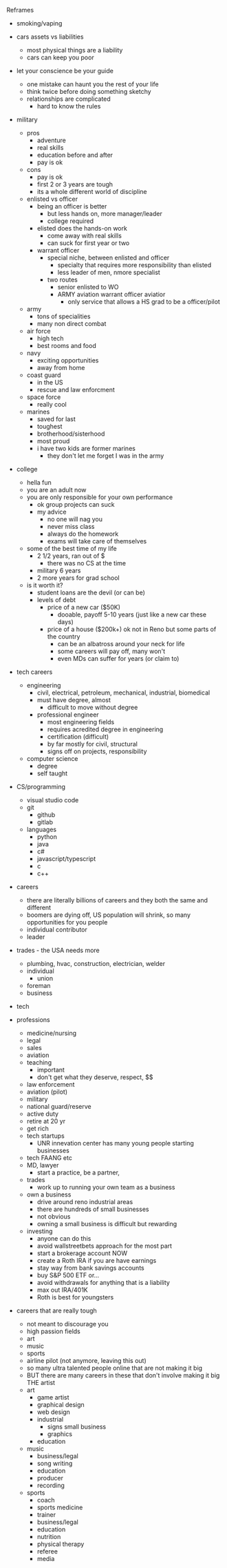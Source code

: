 Reframes

- smoking/vaping
- cars assets vs liabilities

  - most physical things are a liability
  - cars can keep you poor

- let your conscience be your guide

  - one mistake can haunt you the rest of your life
  - think twice before doing something sketchy
  - relationships are complicated
    - hard to know the rules

- military

  - pros
    - adventure
    - real skills
    - education before and after
    - pay is ok
  - cons
    - pay is ok
    - first 2 or 3 years are tough
    - its a whole different world of discipline
  - enlisted vs officer
    - being an officer is better
      - but less hands on, more manager/leader
      - college required
    - elisted does the hands-on work
      - come away with real skills
      - can suck for first year or two
    - warrant officer
      - special niche, between enlisted and officer
        - specialty that requires more responsibility than elisted
        - less leader of men, nmore specialist
      - two routes
        - senior enlisted to WO
        - ARMY aviation warrant officer aviatior
          - only service that allows a HS grad to be a officer/pilot
  - army
    - tons of specialities
    - many non direct combat
  - air force
    - high tech
    - best rooms and food
  - navy
    - exciting opportunities
    - away from home
  - coast guard
    - in the US
    - rescue and law enforcment
  - space force
    - really cool
  - marines
    - saved for last
    - toughest
    - brotherhood/sisterhood
    - most proud
    - i have two kids are former marines
      - they don't let me forget I was in the army

- college

  - hella fun
  - you are an adult now
  - you are only responsible for your own performance
    - ok group projects can suck
    - my advice
      - no one will nag you
      - never miss class
      - always do the homework
      - exams will take care of themselves
  - some of the best time of my life
    - 2 1/2 years, ran out of $
      - there was no CS at the time
    - military 6 years
    - 2 more years for grad school
  - is it worth it?
    - student loans are the devil (or can be)
    - levels of debt
      - price of a new car ($50K)
        - dooable, payoff 5-10 years (just like a new car these days)
      - price of a house ($200k+) ok not in Reno but some parts of the country
        - can be an albatross around your neck for life
        - some careers will pay off, many won't
        - even MDs can suffer for years (or claim to)

- tech careers

  - engineering
    - civil, electrical, petroleum, mechanical, industrial, biomedical
    - must have degree, almost
      - difficult to move without degree
    - professional engineer
      - most engineering fields
      - requires acredited degree in engineering
      - certification (difficult)
      - by far mostly for civil, structural
      - signs off on projects, responsibility
  - computer science
    - degree
    - self taught

- CS/programming

  - visual studio code
  - git
    - github
    - gitlab
  - languages
    - python
    - java
    - c#
    - javascript/typescript
    - c
    - c++

- careers
  - there are literally billions of careers and they both the same and different
  - boomers are dying off, US population will shrink, so many opportunities for you people
  - individual contributor
  - leader
- trades - the USA needs more
  - plumbing, hvac, construction, electrician, welder
  - individual
    - union
  - foreman
  - business
- tech
- professions

  - medicine/nursing
  - legal
  - sales
  - aviation
  - teaching
    - important
    - don't get what they deserve, respect, $$
  - law enforcement
  - aviation (pilot)
  - military
  - national guard/reserve
  - active duty
  - retire at 20 yr
  - get rich
  - tech startups
    - UNR innevation center has many young people starting businesses
  - tech FAANG etc
  - MD, lawyer
    - start a practice, be a partner,
  - trades
    - work up to running your own team as a business
  - own a business
    - drive around reno industrial areas
    - there are hundreds of small businesses
    - not obvious
    - owning a small business is difficult but rewarding
  - investing
    - anyone can do this
    - avoid wallstreetbets approach for the most part
    - start a brokerage account NOW
    - create a Roth IRA if you are have earnings
    - stay way from bank savings accounts
    - buy S&P 500 ETF or...
    - avoid withdrawals for anything that is a liability
    - max out IRA/401K
    - Roth is best for youngsters

- careers that are really tough
  - not meant to discourage you
  - high passion fields
  - art
  - music
  - sports
  - airline pilot (not anymore, leaving this out)
  - so many ultra talented people online that are not making it big
  - BUT there are many careers in these that don't involve making it big THE artist
  - art
    - game artist
    - graphical design
    - web design
    - industrial
      - signs small business
      - graphics
    - education
  - music
    - business/legal
    - song writing
    - education
    - producer
    - recording
  - sports
    - coach
    - sports medicine
    - trainer
    - business/legal
    - education
    - nutrition
    - physical therapy
    - referee
    - media
